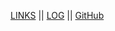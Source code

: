 ---
---
[LINKS](LINKS/) ||
[LOG](TXT/mylog.txt) ||
[GitHub](https://github.com/username/repository)
